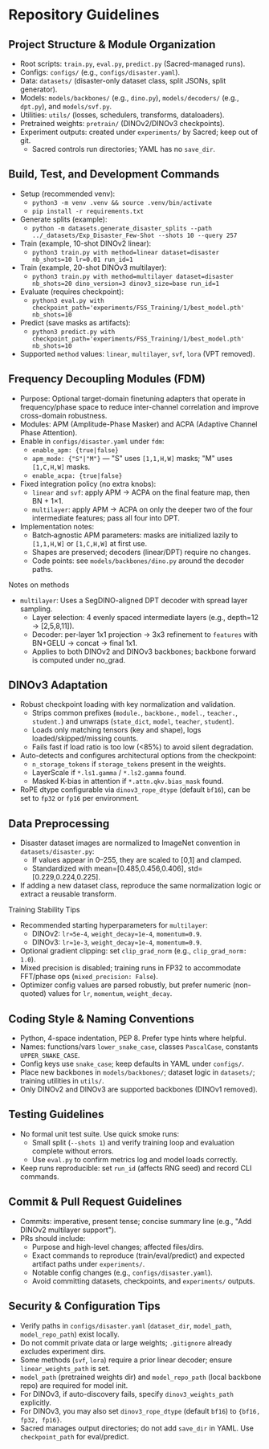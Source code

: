 # Repository Guidelines

## Project Structure & Module Organization
- Root scripts: `train.py`, `eval.py`, `predict.py` (Sacred-managed runs).
- Configs: `configs/` (e.g., `configs/disaster.yaml`).
- Data: `datasets/` (disaster-only dataset class, split JSONs, split generator).
- Models: `models/backbones/` (e.g., `dino.py`), `models/decoders/` (e.g., `dpt.py`), and `models/svf.py`.
- Utilities: `utils/` (losses, schedulers, transforms, dataloaders).
- Pretrained weights: `pretrain/` (DINOv2/DINOv3 checkpoints).
- Experiment outputs: created under `experiments/` by Sacred; keep out of git.
  - Sacred controls run directories; YAML has no `save_dir`.

## Build, Test, and Development Commands
- Setup (recommended venv):
  - `python3 -m venv .venv && source .venv/bin/activate`
  - `pip install -r requirements.txt`
- Generate splits (example):
  - `python -m datasets.generate_disaster_splits --path ../_datasets/Exp_Disaster_Few-Shot --shots 10 --query 257`
- Train (example, 10-shot DINOv2 linear):
  - `python3 train.py with method=linear dataset=disaster nb_shots=10 lr=0.01 run_id=1`
- Train (example, 20-shot DINOv3 multilayer):
  - `python3 train.py with method=multilayer dataset=disaster nb_shots=20 dino_version=3 dinov3_size=base run_id=1`
- Evaluate (requires checkpoint):
  - `python3 eval.py with checkpoint_path='experiments/FSS_Training/1/best_model.pth' nb_shots=10`
- Predict (save masks as artifacts):
  - `python3 predict.py with checkpoint_path='experiments/FSS_Training/1/best_model.pth' nb_shots=10`
- Supported `method` values: `linear`, `multilayer`, `svf`, `lora` (VPT removed).

## Frequency Decoupling Modules (FDM)
- Purpose: Optional target-domain finetuning adapters that operate in frequency/phase space to reduce inter-channel correlation and improve cross-domain robustness.
- Modules: APM (Amplitude-Phase Masker) and ACPA (Adaptive Channel Phase Attention).
- Enable in `configs/disaster.yaml` under `fdm`:
  - `enable_apm: {true|false}`
  - `apm_mode: {"S"|"M"}` — "S" uses `[1,1,H,W]` masks; "M" uses `[1,C,H,W]` masks.
  - `enable_acpa: {true|false}`
- Fixed integration policy (no extra knobs):
  - `linear` and `svf`: apply APM → ACPA on the final feature map, then BN + 1×1.
  - `multilayer`: apply APM → ACPA on only the deeper two of the four intermediate features; pass all four into DPT.
- Implementation notes:
  - Batch‑agnostic APM parameters: masks are initialized lazily to `[1,1,H,W]` or `[1,C,H,W]` at first use.
  - Shapes are preserved; decoders (linear/DPT) require no changes.
  - Code points: see `models/backbones/dino.py` around the decoder paths.

Notes on methods
- `multilayer`: Uses a SegDINO-aligned DPT decoder with spread layer sampling.
  - Layer selection: 4 evenly spaced intermediate layers (e.g., depth=12 → [2,5,8,11]).
  - Decoder: per-layer 1x1 projection → 3x3 refinement to `features` with BN+GELU → concat → final 1x1.
  - Applies to both DINOv2 and DINOv3 backbones; backbone forward is computed under no_grad.

## DINOv3 Adaptation
- Robust checkpoint loading with key normalization and validation.
  - Strips common prefixes (`module.`, `backbone.`, `model.`, `teacher.`, `student.`) and unwraps (`state_dict`, `model`, `teacher`, `student`).
  - Loads only matching tensors (key and shape), logs loaded/skipped/missing counts.
  - Fails fast if load ratio is too low (<85%) to avoid silent degradation.
- Auto-detects and configures architectural options from the checkpoint:
  - `n_storage_tokens` if `storage_tokens` present in the weights.
  - LayerScale if `*.ls1.gamma` / `*.ls2.gamma` found.
  - Masked K-bias in attention if `*.attn.qkv.bias_mask` found.
- RoPE dtype configurable via `dinov3_rope_dtype` (default `bf16`), can be set to `fp32` or `fp16` per environment.

## Data Preprocessing
- Disaster dataset images are normalized to ImageNet convention in `datasets/disaster.py`:
  - If values appear in 0–255, they are scaled to [0,1] and clamped.
  - Standardized with mean=[0.485,0.456,0.406], std=[0.229,0.224,0.225].
- If adding a new dataset class, reproduce the same normalization logic or extract a reusable transform.

Training Stability Tips
- Recommended starting hyperparameters for `multilayer`:
  - DINOv2: `lr≈5e-4`, `weight_decay≈1e-4`, `momentum=0.9`.
  - DINOv3: `lr≈1e-3`, `weight_decay≈1e-4`, `momentum=0.9`.
- Optional gradient clipping: set `clip_grad_norm` (e.g., `clip_grad_norm: 1.0`).
- Mixed precision is disabled; training runs in FP32 to accommodate FFT/phase ops (`mixed_precision: False`).
- Optimizer config values are parsed robustly, but prefer numeric (non-quoted) values for `lr`, `momentum`, `weight_decay`.

## Coding Style & Naming Conventions
- Python, 4-space indentation, PEP 8. Prefer type hints where helpful.
- Names: functions/vars `lower_snake_case`, classes `PascalCase`, constants `UPPER_SNAKE_CASE`.
- Config keys use `snake_case`; keep defaults in YAML under `configs/`.
- Place new backbones in `models/backbones/`; dataset logic in `datasets/`; training utilities in `utils/`.
- Only DINOv2 and DINOv3 are supported backbones (DINOv1 removed).

## Testing Guidelines
- No formal unit test suite. Use quick smoke runs:
  - Small split (`--shots 1`) and verify training loop and evaluation complete without errors.
  - Use `eval.py` to confirm metrics log and model loads correctly.
- Keep runs reproducible: set `run_id` (affects RNG seed) and record CLI commands.

## Commit & Pull Request Guidelines
- Commits: imperative, present tense; concise summary line (e.g., "Add DINOv2 multilayer support").
- PRs should include:
  - Purpose and high-level changes; affected files/dirs.
  - Exact commands to reproduce (train/eval/predict) and expected artifact paths under `experiments/`.
  - Notable config changes (e.g., `configs/disaster.yaml`).
  - Avoid committing datasets, checkpoints, and `experiments/` outputs.

## Security & Configuration Tips
- Verify paths in `configs/disaster.yaml` (`dataset_dir`, `model_path`, `model_repo_path`) exist locally.
- Do not commit private data or large weights; `.gitignore` already excludes experiment dirs.
- Some methods (`svf`, `lora`) require a prior linear decoder; ensure `linear_weights_path` is set.
- `model_path` (pretrained weights dir) and `model_repo_path` (local backbone repo) are required for model init.
- For DINOv3, if auto-discovery fails, specify `dinov3_weights_path` explicitly.
- For DINOv3, you may also set `dinov3_rope_dtype` (default `bf16`) to `{bf16, fp32, fp16}`.
- Sacred manages output directories; do not add `save_dir` in YAML. Use `checkpoint_path` for eval/predict.
